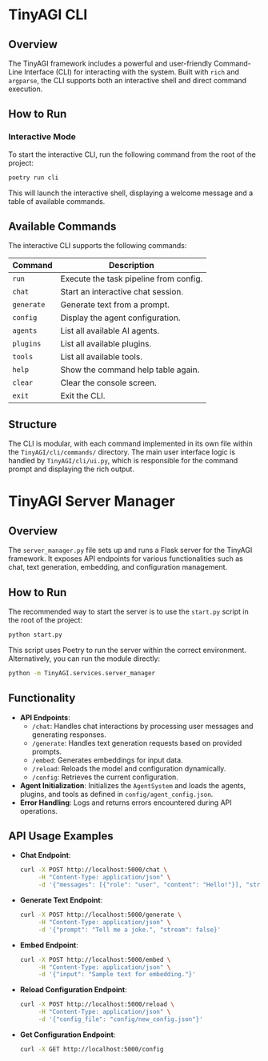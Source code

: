 # TinyAGI CLI

## Overview

The TinyAGI framework includes a powerful and user-friendly Command-Line Interface (CLI) for interacting with the system. Built with `rich` and `argparse`, the CLI supports both an interactive shell and direct command execution.

## How to Run

### Interactive Mode

To start the interactive CLI, run the following command from the root of the project:

```bash
poetry run cli
```

This will launch the interactive shell, displaying a welcome message and a table of available commands.

## Available Commands

The interactive CLI supports the following commands:

| Command    | Description                        | 
|------------|------------------------------------|
| `run`      | Execute the task pipeline from config. |
| `chat`     | Start an interactive chat session. |
| `generate` | Generate text from a prompt.       |
| `config`   | Display the agent configuration.   |
| `agents`   | List all available AI agents.      |
| `plugins`  | List all available plugins.        |
| `tools`    | List all available tools.          |
| `help`     | Show the command help table again. |
| `clear`    | Clear the console screen.          |
| `exit`     | Exit the CLI.                      |

## Structure

The CLI is modular, with each command implemented in its own file within the `TinyAGI/cli/commands/` directory. The main user interface logic is handled by `TinyAGI/cli/ui.py`, which is responsible for the command prompt and displaying the rich output.

# TinyAGI Server Manager

## Overview

The `server_manager.py` file sets up and runs a Flask server for the TinyAGI framework. It exposes API endpoints for various functionalities such as chat, text generation, embedding, and configuration management.

## How to Run

The recommended way to start the server is to use the `start.py` script in the root of the project:

```bash
python start.py
```

This script uses Poetry to run the server within the correct environment. Alternatively, you can run the module directly:

```bash
python -m TinyAGI.services.server_manager
```

## Functionality

- **API Endpoints**:
    - `/chat`: Handles chat interactions by processing user messages and generating responses.
    - `/generate`: Handles text generation requests based on provided prompts.
    - `/embed`: Generates embeddings for input data.
    - `/reload`: Reloads the model and configuration dynamically.
    - `/config`: Retrieves the current configuration.
- **Agent Initialization**: Initializes the `AgentSystem` and loads the agents, plugins, and tools as defined in `config/agent_config.json`.
- **Error Handling**: Logs and returns errors encountered during API operations.

## API Usage Examples

- **Chat Endpoint**:

    ```bash
    curl -X POST http://localhost:5000/chat \
         -H "Content-Type: application/json" \
         -d '{"messages": [{"role": "user", "content": "Hello!"}], "stream": false}'
    ```

- **Generate Text Endpoint**:

    ```bash
    curl -X POST http://localhost:5000/generate \
         -H "Content-Type: application/json" \
         -d '{"prompt": "Tell me a joke.", "stream": false}'
    ```

- **Embed Endpoint**:

    ```bash
    curl -X POST http://localhost:5000/embed \
         -H "Content-Type: application/json" \
         -d '{"input": "Sample text for embedding."}'
    ```

- **Reload Configuration Endpoint**:

    ```bash
    curl -X POST http://localhost:5000/reload \
         -H "Content-Type: application/json" \
         -d '{"config_file": "config/new_config.json"}'
    ```

- **Get Configuration Endpoint**:

    ```bash
    curl -X GET http://localhost:5000/config
    ```